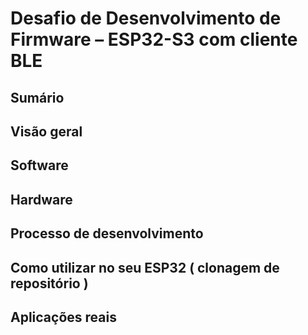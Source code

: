 # Desafio de Desenvolvimento de Firmware – ESP32-S3 com cliente BLE

## Sumário

## Visão geral

## Software

## Hardware

## Processo de desenvolvimento

## Como utilizar no seu ESP32 ( clonagem de repositório )

## Aplicações reais